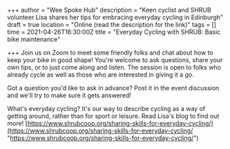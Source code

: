 +++
author = "Wee Spoke Hub"
description = "Keen cyclist and SHRUB volunteer Lisa shares her tips for embracing everyday cycling in Edinburgh"
draft = true
location = "Online (read the description for the link)"
tags = []
time = 2021-04-26T16:30:00Z
title = "Everyday Cycling with SHRUB: Basic bike maintenance"

+++
Join us on Zoom to meet some friendly folks and chat about how to keep your bike in good shape! You're welcome to ask questions, share your own tips, or to just come along and listen. The session is open to folks who already cycle as well as those who are interested in giving it a go. 

Got a question you'd like to ask in advance? Post it in the event discussion and we'll try to make sure it gets answered!

What's everyday cycling? It's our way to describe cycling as a way of getting around, rather than for sport or leisure. Read Lisa's blog to find out more! [https://www.shrubcoop.org/sharing-skills-for-everyday-cycling/](https://www.shrubcoop.org/sharing-skills-for-everyday-cycling/ "https://www.shrubcoop.org/sharing-skills-for-everyday-cycling/")